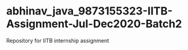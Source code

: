 # abhinav_java_9873155323-IITB-Assignment-Jul-Dec2020-Batch2
Repository for IITB internship assignment

